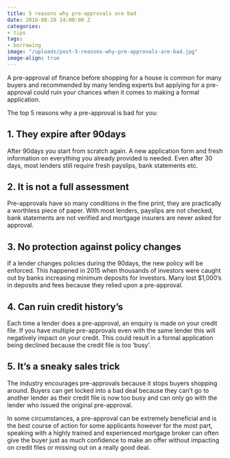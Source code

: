 ```yaml
---
title: 5 reasons why pre-approvals are bad
date: 2016-08-28 14:00:00 Z
categories:
- tips
tags:
- borrowing
image: "/uploads/post-5-reasons-why-pre-approvals-are-bad.jpg"
image-align: true
---
```


A pre-approval of finance before shopping for a house is common for many buyers and recommended by many lending experts but applying for a pre-approval could ruin your chances when it comes to making a formal application.

The top 5 reasons why a pre-approval is bad for you:

## 1. They expire after 90days
After 90days you start from scratch again. A new application form and fresh information on everything you already provided is needed.  Even after 30 days, most lenders still require fresh payslips, bank statements etc.

## 2. It is not a full assessment
Pre-approvals have so many conditions in the fine print, they are practically a worthless piece of paper.  With most lenders, payslips are not checked, bank statements are not verified and mortgage insurers are never asked for approval.  

## 3. No protection against policy changes 
If a lender changes policies during the 90days, the new policy will be enforced.  This happened in 2015 when thousands of investors were caught out by banks increasing minimum deposits for investors.  Many lost $1,000’s in deposits and fees because they relied upon a pre-approval.

## 4. Can ruin credit history’s
Each time a lender does a pre-approval, an enquiry is made on your credit file. If you have multiple pre-approvals even with the same lender this will negatively impact on your credit.  This could result in a formal application being declined because the credit file is too ‘busy’.

## 5. It’s a sneaky sales trick
The industry encourages pre-approvals because it stops buyers shopping around. Buyers can get locked into a bad deal because they can’t go to another lender as their credit file is now too busy and can only go with the lender who issued the original pre-approval.

In some circumstances, a pre-approval can be extremely beneficial and is the best course of action for some applicants however for the most part, speaking with a highly trained and experienced mortgage broker can often give the buyer just as much confidence to make an offer without impacting on credit files or missing out on a really good deal.
